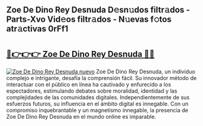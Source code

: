 ## Zoe De Dino Rey Desnuda D𝚎sn𝚞dos filtr𝚊dos - Parts-Xvo Vid𝚎os filtr𝚊dos - N𝚞evas f𝚘tos atr𝚊ctivas 0rFf1

# <h2><a href="http://mb2gln.tromn.icu/?c=Zoe+De+Dino+Rey+Desnuda">🔗👉👉👉 Zoe De Dino Rey Desnuda 🔗🔗</a></h2>

[![Zoe De Dino Rey Desnuda nuevo](https://i.imgur.com/pEAQMta.gif)](http://mb2gln.tromn.icu/?c=Zoe+De+Dino+Rey+Desnuda)
Zoe De Dino Rey Desnuda, un individuo complejo e intrigante, desafía la comprensión fácil. Su innovador método de interactuar con el público en línea ha cautivado y enfurecido a los espectadores, estimulando debates sobre moralidad, identidad y las complejidades de las comunidades digitales. Independientemente de sus esfuerzos futuros, su influencia en el ámbito digital es innegable. Con un compromiso inquebrantable y un magnetismo innegable, la presencia de Zoe De Dino Rey Desnuda en el mundo online es imparable.
